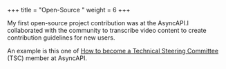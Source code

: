 +++
title = "Open-Source "
weight = 6
+++




My first open-source project contribution was at the AsyncAPI.I collaborated with the community to transcribe video content to create contribution guidelines for new users. 

An example is this one of [How to become a Technical Steering Committee](https://github.com/asyncapi/community/blob/master/TSC_MEMBERSHIP.md) (TSC) member at AsyncAPI.


